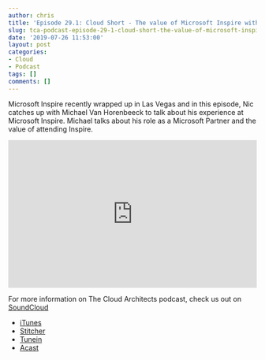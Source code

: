 ```yaml
---
author: chris
title: 'Episode 29.1: Cloud Short - The value of Microsoft Inspire with Michael Van Horenbeeck'
slug: tca-podcast-episode-29-1-cloud-short-the-value-of-microsoft-inspire
date: '2019-07-26 11:53:00'
layout: post
categories:
- Cloud
- Podcast
tags: []
comments: []
---
```


Microsoft Inspire recently wrapped up in Las Vegas and in this episode, Nic catches up with Michael Van Horenbeeck to talk about his experience at Microsoft Inspire. Michael talks about his role as a Microsoft Partner and the value of attending Inspire.

<p><iframe width="100%" height="300" scrolling="no" frameborder="no" allow="autoplay" src="https://w.soundcloud.com/player/?url=https%3A//api.soundcloud.com/tracks/656840492&color=%23ff5500&auto_play=false&hide_related=false&show_comments=true&show_user=true&show_reposts=false&show_teaser=true&visual=true"></iframe></p>

For more information on The Cloud Architects podcast, check us out on [SoundCloud](https://soundcloud.com/thecloudarchitects/)

*   [iTunes](https://itunes.apple.com/us/podcast/the-cloud-architects-podcast/id1264479296?mt=2)
*   [Stitcher](https://www.stitcher.com/podcast/the-cloud-architects/the-cloud-achitects)
*   [Tunein](https://tunein.com/radio/The-Cloud-Architects-Podcast-p1026315/)
*   [Acast](https://www.acast.com/thecloudarchitectspodcast)

